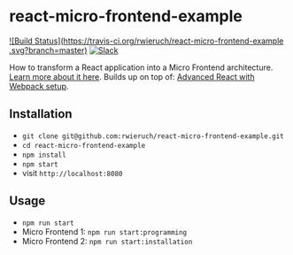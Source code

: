 # react-micro-frontend-example

[![Build Status](https://travis-ci.org/rwieruch/react-micro-frontend-example
.svg?branch=master)](https://travis-ci.org/rwieruch/react-micro-frontend-example) [![Slack](https://slack-the-road-to-learn-react.wieruch.com/badge.svg)](https://slack-the-road-to-learn-react.wieruch.com/)

How to transform a React application into a Micro Frontend architecture. [Learn more about it here](https://www.robinwieruch.de/react-micro-frontend). Builds up on top of: [Advanced React with Webpack setup](https://github.com/rwieruch/advanced-react-webpack-babel-setup).

## Installation

- `git clone git@github.com:rwieruch/react-micro-frontend-example.git`
- `cd react-micro-frontend-example`
- `npm install`
- `npm start`
- visit `http://localhost:8080`

## Usage

- `npm run start`
- Micro Frontend 1: `npm run start:programming`
- Micro Frontend 2: `npm run start:installation`
